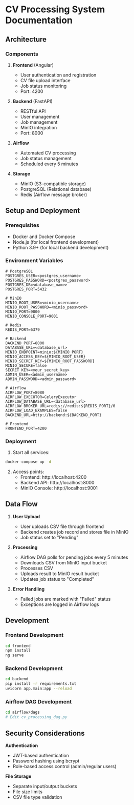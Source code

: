 # CV Processing System Documentation

## Architecture

### Components
1. **Frontend** (Angular)
   - User authentication and registration
   - CV file upload interface
   - Job status monitoring
   - Port: 4200

2. **Backend** (FastAPI)
   - RESTful API
   - User management
   - Job management
   - MinIO integration
   - Port: 8000

3. **Airflow**
   - Automated CV processing
   - Job status management
   - Scheduled every 5 minutes

4. **Storage**
   - MinIO (S3-compatible storage)
   - PostgreSQL (Relational database)
   - Redis (Airflow message broker)

## Setup and Deployment

### Prerequisites
- Docker and Docker Compose
- Node.js (for local frontend development)
- Python 3.9+ (for local backend development)

### Environment Variables
```env
# PostgreSQL
POSTGRES_USER=<postgres_username>
POSTGRES_PASSWORD=<postgres_password>
POSTGRES_DB=<database_name>
POSTGRES_PORT=5432

# MinIO
MINIO_ROOT_USER=<minio_username>
MINIO_ROOT_PASSWORD=<minio_password>
MINIO_PORT=9000
MINIO_CONSOLE_PORT=9001

# Redis
REDIS_PORT=6379

# Backend
BACKEND_PORT=8000
DATABASE_URL=<database_url>
MINIO_ENDPOINT=minio:${MINIO_PORT}
MINIO_ACCESS_KEY=${MINIO_ROOT_USER}
MINIO_SECRET_KEY=${MINIO_ROOT_PASSWORD}
MINIO_SECURE=false
SECRET_KEY=<your_secret_key>
ADMIN_USER=<admin_username>
ADMIN_PASSWORD=<admin_password>

# Airflow
AIRFLOW_PORT=8080
AIRFLOW_EXECUTOR=CeleryExecutor
AIRFLOW_DATABASE_URL=<database_url>
AIRFLOW_BROKER_URL=redis://redis:${REDIS_PORT}/0
AIRFLOW_LOAD_EXAMPLES=false
BACKEND_URL=http://backend:${BACKEND_PORT}

# Frontend
FRONTEND_PORT=4200
```

### Deployment
1. Start all services:
```bash
docker-compose up -d
```

2. Access points:
   - Frontend: http://localhost:4200
   - Backend API: http://localhost:8000
   - MinIO Console: http://localhost:9001

## Data Flow

1. **User Upload**
   - User uploads CSV file through frontend
   - Backend creates job record and stores file in MinIO
   - Job status set to "Pending"

2. **Processing**
   - Airflow DAG polls for pending jobs every 5 minutes
   - Downloads CSV from MinIO input bucket
   - Processes CSV
   - Uploads result to MinIO result bucket
   - Updates job status to "Completed"

3. **Error Handling**
   - Failed jobs are marked with "Failed" status
   - Exceptions are logged in Airflow logs

## Development

### Frontend Development
```bash
cd frontend
npm install
ng serve
```

### Backend Development
```bash
cd backend
pip install -r requirements.txt
uvicorn app.main:app --reload
```

### Airflow DAG Development
```bash
cd airflow/dags
# Edit cv_processing_dag.py
```

## Security Considerations

**Authentication**
   - JWT-based authentication
   - Password hashing using bcrypt
   - Role-based access control (admin/regular users)

**File Storage**
   - Separate input/output buckets
   - File size limits
   - CSV file type validation